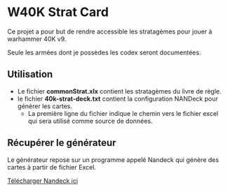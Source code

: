 # W40K Strat Card

Ce projet a pour but de rendre accessible les stratagèmes pour jouer à warhammer 40K v9.

Seule les armées dont je possèdes les codex seront documentées.

## Utilisation

* Le fichier **commonStrat.xlx** contient les stratagèmes du livre de règle.
* le fichier **40k-strat-deck.txt** contient la configuration NANDeck pour générer les cartes.
  *  La première ligne du fichier indique le chemin vers le fichier excel qui sera utilisé comme source de données.

## Récupérer le générateur

Le générateur repose sur un programme appelé Nandeck qui génère des cartes à partir de fichier Excel.

[Télécharger Nandeck ici](https://www.nandeck.com)
